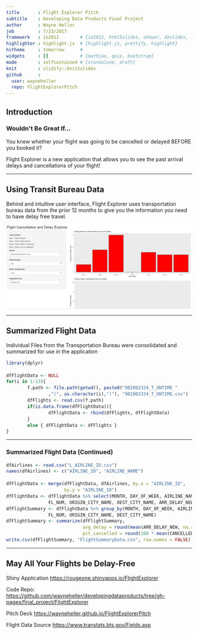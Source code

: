 ```yaml
---
title       : Flight Explorer Pitch
subtitle    : Developing Data Products Final Project
author      : Wayne Heller
job         : 7/23/2017
framework   : io2012        # {io2012, html5slides, shower, dzslides, ...}
highlighter : highlight.js  # {highlight.js, prettify, highlight}
hitheme     : tomorrow      # 
widgets     : []            # {mathjax, quiz, bootstrap}
mode        : selfcontained # {standalone, draft}
knit        : slidify::knit2slides
github      :
  user: wayneheller
  repo: FlightExplorerPitch
---
```



## Introduction

### Wouldn't Be Great If...

You knew whether your flight was going to be cancelled or delayed BEFORE you booked it?

Flight Explorer is a new application that allows you to see the past arrival delays and cancellations of your flight!

---

## Using Transit Bureau Data

Behind and intuitive user interface, Flight Explorer uses transportation bureau data from the prior 12 months to give you the information you need to have delay free travel.

![image](FlightExplorer.PNG)

---

## Summarized Flight Data
Individual Files from the Transportation Bureau were consolidated and summarized for use in the application

```r
library(dplyr)

dfFlightData <- NULL
for(i in 1:13){
        f.path <- file.path(getwd(), paste0("902002334_T_ONTIME "
                ,"(", as.character(i),")"), "902002334_T_ONTIME.csv")
        dfFlights <- read.csv(f.path)
        if(is.data.frame(dfFlightData)){
                dfFlightData <- rbind(dfFlights, dfFlightData)
        }
        else { dfFlightData <- dfFlights }
}
```

---

### Summarized Flight Data (Continued)

```r
dfAirlines <- read.csv("L_AIRLINE_ID.csv")
names(dfAirlines) <- c("AIRLINE_ID", "AIRLINE_NAME")

dfFlightData <- merge(dfFlightData, dfAirlines, by.x = "AIRLINE_ID", 
                      by.y = "AIRLINE_ID")
dfFlightData <- dfFlightData %>% select(MONTH, DAY_OF_WEEK, AIRLINE_NAME, 
                FL_NUM, ORIGIN_CITY_NAME, DEST_CITY_NAME, ARR_DELAY_NEW, CANCELLED)
dfFlightSummary <- dfFlightData %>% group_by(MONTH, DAY_OF_WEEK, AIRLINE_NAME, 
                FL_NUM, ORIGIN_CITY_NAME, DEST_CITY_NAME)
dfFlightSummary <- summarize(dfFlightSummary, 
                             avg_delay = round(mean(ARR_DELAY_NEW, na.rm = TRUE),0), 
                             pct_cancelled = round(100 * mean(CANCELLED, na.rm = TRUE),0))
write.csv(dfFlightSummary, "FlightSummaryData.csv", row.names = FALSE)
```


---

## May All Your Flights be Delay-Free

Shiny Application https://rougeone.shinyapps.io/FlightExplorer

Code Repo:  
https://github.com/wayneheller/developingdataproducts/tree/gh-pages/final_project/FlightExplorer

Pitch Deck https://wayneheller.github.io/FlightExplorerPitch

Flight Data Source https://www.transtats.bts.gov/Fields.asp

